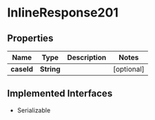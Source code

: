 

# InlineResponse201

## Properties

Name | Type | Description | Notes
------------ | ------------- | ------------- | -------------
**caseId** | **String** |  |  [optional]


## Implemented Interfaces

* Serializable


